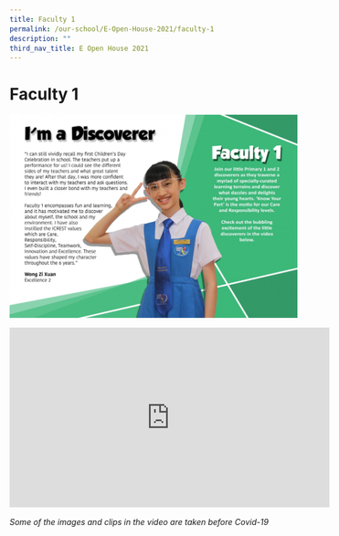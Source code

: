 ```yaml
---
title: Faculty 1
permalink: /our-school/E-Open-House-2021/faculty-1
description: ""
third_nav_title: E Open House 2021
---
```

# Faculty 1
![](/images/Openhousefac1.jpg)
<iframe width="560" height="315" src="https://www.youtube.com/embed/aZd5nWT6KMs" title="YouTube video player" frameborder="0" allow="accelerometer; autoplay; clipboard-write; encrypted-media; gyroscope; picture-in-picture" allowfullscreen></iframe>

*Some of the images and clips in the video are taken before Covid-19*